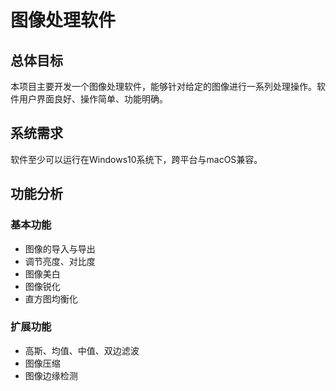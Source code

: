 # 图像处理软件

## 总体目标

本项目主要开发一个图像处理软件，能够针对给定的图像进行一系列处理操作。软件用户界面良好、操作简单、功能明确。

## 系统需求

软件至少可以运行在Windows10系统下，跨平台与macOS兼容。

## 功能分析

### 基本功能

- 图像的导入与导出
- 调节亮度、对比度
- 图像美白
- 图像锐化
- 直方图均衡化



### 扩展功能

- 高斯、均值、中值、双边滤波
- 图像压缩
- 图像边缘检测

